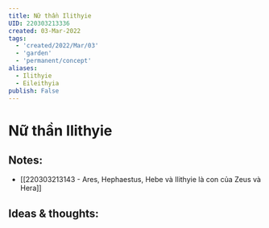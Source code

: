 ```yaml
---
title: Nữ thần Ilithyie
UID: 220303213336
created: 03-Mar-2022
tags:
  - 'created/2022/Mar/03'
  - 'garden'
  - 'permanent/concept'
aliases:
  - Ilithyie
  - Eileithyia
publish: False
---
```

# Nữ thần Ilithyie

## Notes:
- [[220303213143 - Ares, Hephaestus, Hebe và Ilithyie là con của Zeus và Hera]]

## Ideas & thoughts:


